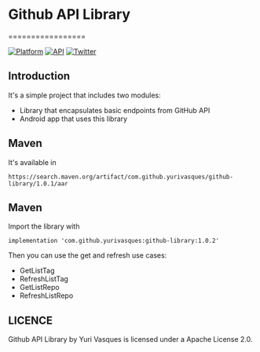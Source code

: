 # Github API Library
=================

[![Platform](https://img.shields.io/badge/platform-android-green.svg)](http://developer.android.com/index.html)
[![API](https://img.shields.io/badge/API-16%2B-brightgreen.svg?style=flat)](https://android-arsenal.com/api?level=16)
[![Twitter](https://img.shields.io/badge/Twitter-@YuriVasq-blue.svg?style=flat)](http://twitter.com/yurivasq)

Introduction
-----

It's a simple project that includes two modules:
* Library that encapsulates basic endpoints from GitHub API
* Android app that uses this library

Maven
-----

It's available in

```Maven Central
https://search.maven.org/artifact/com.github.yurivasques/github-library/1.0.1/aar
```

Maven
-----

Import the library with 

```Gradel Groovy
implementation 'com.github.yurivasques:github-library:1.0.2'
```

Then you can use the get and refresh use cases:
* GetListTag
* RefreshListTag
* GetListRepo
* RefreshListRepo

LICENCE
-----

Github API Library by Yuri Vasques is licensed under a Apache License 2.0.
